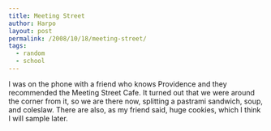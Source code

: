 ```yaml
---
title: Meeting Street
author: Harpo
layout: post
permalink: /2008/10/18/meeting-street/
tags:
  - random
  - school
---
```

I was on the phone with a friend who knows Providence and they recommended the Meeting Street Cafe. It turned out that we were around the corner from it, so we are there now, splitting a pastrami sandwich, soup, and coleslaw. There are also, as my friend said, huge cookies, which I think I will sample later.